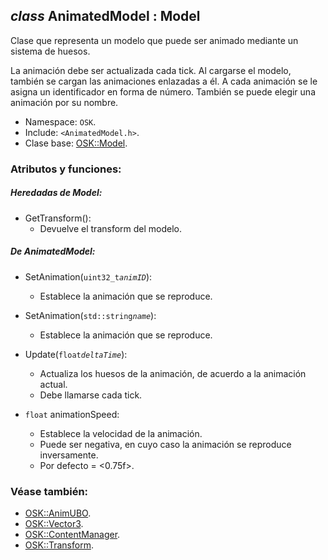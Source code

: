 ## _class_ AnimatedModel : Model

Clase que representa un modelo que puede ser animado mediante un sistema de huesos.

La animación debe ser actualizada cada tick.
Al cargarse el modelo, también se cargan las animaciones enlazadas a él. A cada animación se le asigna un identificador en forma de número. También se puede elegir una animación por su nombre.

- Namespace: `OSK`.
- Include: `<AnimatedModel.h>`.
- Clase base: [OSK::Model](Model.md).

### Atributos y funciones:

##### Heredadas de Model:

- GetTransform():
    - Devuelve el transform del modelo.

##### De AnimatedModel:

- SetAnimation(`uint32_t`_`animID`_):
    - Establece la animación que se reproduce.
  
- SetAnimation(`std::string`_`name`_):
    - Establece la animación que se reproduce.

- Update(`float`_`deltaTime`_):
    - Actualiza los huesos de la animación, de acuerdo a la animación actual.
    - Debe llamarse cada tick.
     
- `float` animationSpeed:
    - Establece la velocidad de la animación.
    - Puede ser negativa, en cuyo caso la animación se reproduce inversamente.
    - Por defecto = <0.75f>.

### Véase también:

- [OSK::AnimUBO](AnimUBO.md).
- [OSK::Vector3](Vector3.md).
- [OSK::ContentManager](ContentManager.md).
- [OSK::Transform](Transform.md).